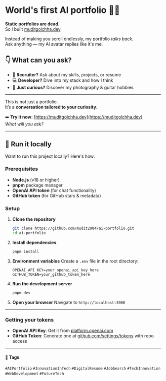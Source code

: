 # World's first AI portfolio 🤖✨  

**Static portfolios are dead.**  
So I built [muditgolchha.dev](https://muditgolchha.dev).

Instead of making you scroll endlessly, my portfolio *talks back*.  
Ask anything — my AI avatar replies like it's me.

## 👇 What can you ask?

- 🧠 **Recruiter?** Ask about my skills, projects, or resume  
- 💻 **Developer?** Dive into my stack and how I think  
- 🎸 **Just curious?** Discover my photography & guitar hobbies  

---

This is not just a portfolio.  
It’s a **conversation tailored to your curiosity**.

➡️ **Try it now:** [https://muditgolchha.dev](https://muditgolchha.dev)  
*What will you ask?*

---

## 🚀 Run it locally

Want to run this project locally? Here's how:

### Prerequisites
- **Node.js** (v18 or higher)
- **pnpm** package manager
- **OpenAI API token** (for chat functionality)
- **GitHub token** (for GitHub stars & metadata)

### Setup
1. **Clone the repository**
   ```bash
   git clone https://github.com/mudit2004/ai-portfolio.git
   cd ai-portfolio

2. **Install dependencies**
   ```bash
   pnpm install
   ```

3. **Environment variables**
   Create a `.env` file in the root directory:
   ```env
   OPENAI_API_KEY=your_openai_api_key_here
   GITHUB_TOKEN=your_github_token_here
   ```

4. **Run the development server**
   ```bash
   pnpm dev
   ```

5. **Open your browser**
   Navigate to `http://localhost:3000`

---

### Getting your **tokens**
- **OpenAI API Key**: Get it from [platform.openai.com](https://platform.openai.com/api-keys)
- **GitHub Token**: Generate one at [github.com/settings/tokens](https://github.com/settings/personal-access-tokens) with repo access

---
#### 🔖 Tags

`#AIPortfolio` `#InnovationInTech` `#DigitalResume` `#JobSearch` `#TechInnovation` `#WebDevelopment` `#FutureTech`
